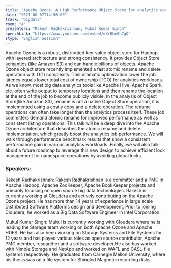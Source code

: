 ```yaml
---
title: "Apache Ozone: A High Performance Object Store for analytics workloads"
date: "2021-08-07T14:50:00" 
track: "bigdata"
room: "A"
presenters: "Rakesh Radhakrishnan, Mukul Kumar Singh"
speechLink: "https://www.youtube.com/embed/dXrDhe8h7gQ"
stype: "English Session"
---
```

Apache Ozone is a robust, distributed key-value object store for Hadoop with layered architecture and strong consistency. It provides Object Store semantics (like Amazon S3) and can handle billions of objects. Apache Ozone object store recently implemented a fast atomic rename and delete operation with O(1) complexity. This dramatic optimization lower the job latency equals lower total cost of ownership (TCO) for analytics workloads. As we know, most big data analytics tools like Apache Hive, Apache Spark, etc. often write output to temporary locations and then rename the location at the end of the job to become publicly visible. In the analysis of Object Store(like Amazon S3), rename is not a native Object Store operation, it is implemented using a costly copy and a delete operation. The rename operations can often take longer than the analytics process itself. These job committers demand atomic rename for improved performance as well as consistent listing operations. This talk will be a deep dive into the Apache Ozone architecture that describes the atomic rename and delete implementation, which greatly boost the analytics job performance. We will walk through performance benchmark results that show a consistent performance gain in various analytics workloads. Finally, we will also talk about a future roadmap to leverage this new design to achieve efficient lock management for namespace operations by avoiding global locks.
 ### Speakers: 
 Rakesh Radhakrishnan: Rakesh Radhakrishnan is a committer and a PMC in Apache Hadoop, Apache ZooKeeper, Apache BookKeeper projects and primarily focusing on open source big data technologies. Rakesh is currently working at Cloudera and actively contributing on the Apache Ozone project.  He has more than 14 years of experience in large scale Distributed Software Platforms design and development. Prior to joining Cloudera, he worked as a Big Data Software Engineer in Intel Corporation.

Mukul Kumar Singh: Mukul is currently working with Cloudera where he is leading the Storage team working on both Apache Ozone and Apache HDFS. He has also been working on Storage Systems and File Systems for 12 years and has played various roles as open source contributor, Apache PMC member, researcher and a software developer.He also has worked with Nimble Storage and NetApp and worked on WAFL and CASL file systems respectively. He graduated from Carnegie Mellon University, where his thesis was on a file system for Shingled Magnetic recording disks.